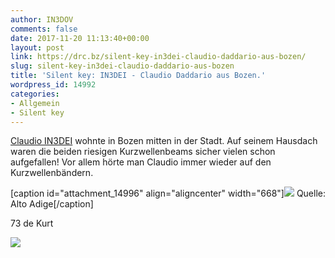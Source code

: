 ```yaml
---
author: IN3DOV
comments: false
date: 2017-11-20 11:13:40+00:00
layout: post
link: https://drc.bz/silent-key-in3dei-claudio-daddario-aus-bozen/
slug: silent-key-in3dei-claudio-daddario-aus-bozen
title: 'Silent key: IN3DEI - Claudio Daddario aus Bozen.'
wordpress_id: 14992
categories:
- Allgemein
- Silent key
---
```


[Claudio IN3DEI](http://in3dei.com/) wohnte in Bozen mitten in der Stadt. Auf seinem Hausdach waren die beiden riesigen Kurzwellenbeams sicher vielen schon aufgefallen! Vor allem hörte man Claudio immer wieder auf den Kurzwellenbändern.

[caption id="attachment_14996" align="aligncenter" width="668"][![](https://drc.bz/wp-content/uploads/2017/11/IN3DEI-Parte.jpg)](https://drc.bz/wp-content/uploads/2017/11/IN3DEI-Parte.jpg) Quelle: Alto Adige[/caption]

73 de Kurt



[![](https://drc.bz/wp-content/uploads/2017/11/IN3DEI.jpg)](https://drc.bz/wp-content/uploads/2017/11/IN3DEI.jpg)
